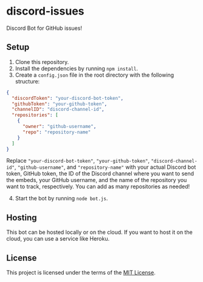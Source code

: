 # discord-issues

Discord Bot for GitHub issues!

## Setup

1. Clone this repository.
2. Install the dependencies by running `npm install`.
3. Create a `config.json` file in the root directory with the following structure:

```json
{
  "discordToken": "your-discord-bot-token",
  "githubToken": "your-github-token",
  "channelID": "discord-channel-id",
  "repositories": [
    {
      "owner": "github-username",
      "repo": "repository-name"
    }
  ]
}
```

Replace `"your-discord-bot-token"`, `"your-github-token"`, `"discord-channel-id"`, `"github-username"`, and `"repository-name"` with your actual Discord bot token, GitHub token, the ID of the Discord channel where you want to send the embeds, your GitHub username, and the name of the repository you want to track, respectively. You can add as many repositories as needed!

4. Start the bot by running `node bot.js`.

## Hosting

This bot can be hosted locally or on the cloud. If you want to host it on the cloud, you can use a service like Heroku.

## License

This project is licensed under the terms of the [MIT License](LICENSE).
